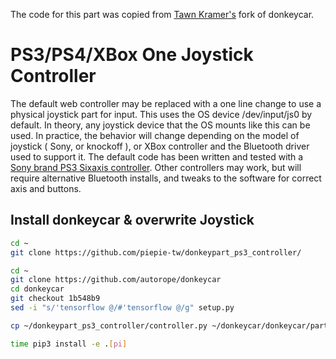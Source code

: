 The code for this part was copied from [Tawn Kramer's](https://github.com/tawnkramer/donkey) fork of donkeycar.

# PS3/PS4/XBox One Joystick Controller

The default web controller may be replaced with a one line change to use a physical joystick part for input. This uses
the OS device /dev/input/js0 by default. In theory, any joystick device that the OS mounts like this can be used. In
practice, the behavior will change depending on the model of joystick ( Sony, or knockoff ), or XBox controller
and the Bluetooth driver used to support it. The default code has been written and tested with
 a [Sony brand PS3 Sixaxis controller](https://www.amazon.com/Dualshock-Wireless-Controller-Charcoal-playstation-3).
 Other controllers may work, but will require alternative Bluetooth installs, and tweaks to the software for correct
 axis and buttons.

## Install donkeycar & overwrite Joystick

```bash
cd ~
git clone https://github.com/piepie-tw/donkeypart_ps3_controller/

cd ~
git clone https://github.com/autorope/donkeycar
cd donkeycar
git checkout 1b548b9
sed -i "s/'tensorflow @/#'tensorflow @/g" setup.py

cp ~/donkeypart_ps3_controller/controller.py ~/donkeycar/donkeycar/parts/controller.py

time pip3 install -e .[pi]
```
